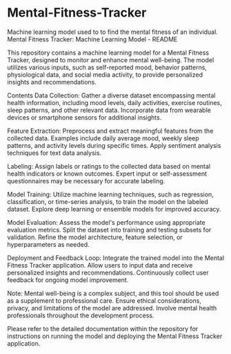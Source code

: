 # Mental-Fitness-Tracker
Machine learning model used to to find the mental fitness of an individual.
Mental Fitness Tracker: Machine Learning Model - README

This repository contains a machine learning model for a Mental Fitness Tracker, designed to monitor and enhance mental well-being. The model utilizes various inputs, such as self-reported mood, behavior patterns, physiological data, and social media activity, to provide personalized insights and recommendations.

Contents
Data Collection: Gather a diverse dataset encompassing mental health information, including mood levels, daily activities, exercise routines, sleep patterns, and other relevant data. Incorporate data from wearable devices or smartphone sensors for additional insights.

Feature Extraction: Preprocess and extract meaningful features from the collected data. Examples include daily average mood, weekly sleep patterns, and activity levels during specific times. Apply sentiment analysis techniques for text data analysis.

Labeling: Assign labels or ratings to the collected data based on mental health indicators or known outcomes. Expert input or self-assessment questionnaires may be necessary for accurate labeling.

Model Training: Utilize machine learning techniques, such as regression, classification, or time-series analysis, to train the model on the labeled dataset. Explore deep learning or ensemble models for improved accuracy.

Model Evaluation: Assess the model's performance using appropriate evaluation metrics. Split the dataset into training and testing subsets for validation. Refine the model architecture, feature selection, or hyperparameters as needed.

Deployment and Feedback Loop: Integrate the trained model into the Mental Fitness Tracker application. Allow users to input data and receive personalized insights and recommendations. Continuously collect user feedback for ongoing model improvement.

Note: Mental well-being is a complex subject, and this tool should be used as a supplement to professional care. Ensure ethical considerations, privacy, and limitations of the model are addressed. Involve mental health professionals throughout the development process.

Please refer to the detailed documentation within the repository for instructions on running the model and deploying the Mental Fitness Tracker application.
